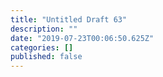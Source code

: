 ```yaml
---
title: "Untitled Draft 63"
description: ""
date: "2019-07-23T00:06:50.625Z"
categories: []
published: false
---
```



